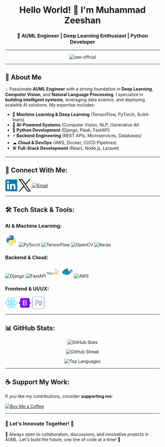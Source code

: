 ### <h1 align="center">Hello World! 👋 I'm Muhammad Zeeshan</h1>

<h3 align="center">🚀 AI/ML Engineer | Deep Learning Enthusiast | Python Developer</h3>

---

<p align="center">
  <img src="https://komarev.com/ghpvc/?username=zee-offcial&label=Profile%20views&color=blueviolet&style=plastic" alt="zee-offcial" />
</p>

---

## 🚀 About Me

💡 Passionate **AI/ML Engineer** with a strong foundation in **Deep Learning**, **Computer Vision**, and **Natural Language Processing**. I specialize in **building intelligent systems**, leveraging data science, and deploying scalable AI solutions. My expertise includes:

- 🔬 **Machine Learning & Deep Learning** (TensorFlow, PyTorch, Scikit-learn)
- 🧠 **AI-Powered Systems** (Computer Vision, NLP, Generative AI)
- 🐍 **Python Development** (Django, Flask, FastAPI)
- ⚡ **Backend Engineering** (REST APIs, Microservices, Databases)
- ☁ **Cloud & DevOps** (AWS, Docker, CI/CD Pipelines)
- 🛠 **Full-Stack Development** (React, Node.js, Laravel)

---

## 🔗 Connect With Me:

<p align="left">
<a href="https://linkedin.com/in/zeeshanofficial" target="blank">
  <img align="center" src="https://raw.githubusercontent.com/devicons/devicon/master/icons/linkedin/linkedin-original.svg" alt="LinkedIn" height="40" width="40"/>
</a>
<a href="https://twitter.com/zee_official_1" target="blank">
  <img align="center" src="https://raw.githubusercontent.com/devicons/devicon/master/icons/twitter/twitter-original.svg" alt="Twitter" height="40" width="40"/>
</a>
<a href="mailto:zeeshanofficial@gmail.com" target="blank">
  <img align="center" src="https://img.icons8.com/color/48/000000/gmail-new.png" alt="Email" height="40" width="40"/>
</a>
</p>

---

## 🛠️ Tech Stack & Tools:

### **AI & Machine Learning:**
<p>
  <img src="https://raw.githubusercontent.com/devicons/devicon/master/icons/python/python-original.svg" alt="Python" width="40" height="40"/>
  <img src="https://www.vectorlogo.zone/logos/pytorch/pytorch-icon.svg" alt="PyTorch" width="40" height="40"/>
  <img src="https://www.vectorlogo.zone/logos/tensorflow/tensorflow-icon.svg" alt="TensorFlow" width="40" height="40"/>
  <img src="https://www.vectorlogo.zone/logos/opencv/opencv-icon.svg" alt="OpenCV" width="40" height="40"/>
  <img src="https://upload.wikimedia.org/wikipedia/commons/8/88/Keras_Logo.svg" alt="Keras" width="40" height="40"/>
</p>

### **Backend & Cloud:**
<p>
  <img src="https://www.vectorlogo.zone/logos/djangoproject/djangoproject-icon.svg" alt="Django" width="40" height="40"/>
  <img src="https://www.vectorlogo.zone/logos/fastapi/fastapi-icon.svg" alt="FastAPI" width="40" height="40"/>
  <img src="https://raw.githubusercontent.com/devicons/devicon/master/icons/mysql/mysql-original-wordmark.svg" alt="MySQL" width="40" height="40"/>
  <img src="https://raw.githubusercontent.com/devicons/devicon/master/icons/docker/docker-original.svg" alt="Docker" width="40" height="40"/>
  <img src="https://raw.githubusercontent.com/devicons/devicon/master/icons/aws/aws-original.svg" alt="AWS" width="40" height="40"/>
</p>

### **Frontend & UI/UX:**
<p>
  <img src="https://raw.githubusercontent.com/devicons/devicon/master/icons/react/react-original.svg" alt="React" width="40" height="40"/>
  <img src="https://raw.githubusercontent.com/devicons/devicon/master/icons/bootstrap/bootstrap-original.svg" alt="Bootstrap" width="40" height="40"/>
  <img src="https://raw.githubusercontent.com/devicons/devicon/master/icons/photoshop/photoshop-line.svg" alt="Photoshop" width="40" height="40"/>
</p>

---

## 📊 GitHub Stats:

<p align="center">
  <img src="https://github-readme-stats.vercel.app/api?username=zee-offcial&show_icons=true&theme=radical" alt="GitHub Stats" />
</p>

<p align="center">
  <img src="https://github-readme-streak-stats.herokuapp.com/?user=zee-offcial&theme=radical" alt="GitHub Streak" />
</p>

<p align="center">
  <img src="https://github-readme-stats.vercel.app/api/top-langs/?username=zee-offcial&layout=compact&theme=radical" alt="Top Languages" />
</p>

---

## ☕ Support My Work:

If you like my contributions, consider **supporting me**:

<a href="https://ko-fi.com/zee_official">
  <img align="center" src="https://cdn.ko-fi.com/cdn/kofi3.png?v=3" height="50" width="210" alt="Buy Me a Coffee" />
</a>

---

### 🎯 **Let's Innovate Together!** 🚀

💬 Always open to collaboration, discussions, and innovative projects in AI/ML. Let's build the future, one line of code at a time! 🚀
